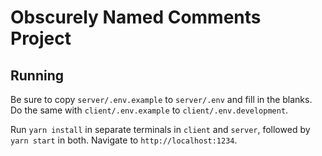 # Obscurely Named Comments Project

## Running

Be sure to copy `server/.env.example` to `server/.env` and fill in the blanks. Do the same with `client/.env.example` to `client/.env.development`.

Run `yarn install` in separate terminals in `client` and `server`, followed by `yarn start` in both. Navigate to `http://localhost:1234`.
